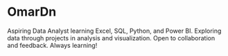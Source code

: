 # OmarDn
Aspiring Data Analyst learning Excel, SQL, Python, and Power BI. Exploring data through  projects in analysis and visualization. Open to collaboration and feedback. Always learning!
